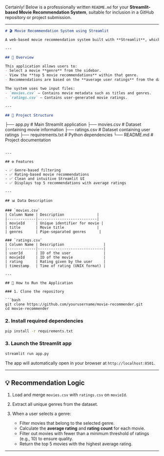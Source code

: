 Certainly! Below is a professionally written `README.md` for your **Streamlit-based Movie Recommendation System**, suitable for inclusion in a GitHub repository or project submission.

---

```markdown
# 🎬 Movie Recommendation System using Streamlit

A web-based movie recommendation system built with **Streamlit**, which recommends top-rated movies based on a selected **genre**. The recommendations are generated by analyzing user ratings from a public dataset.

---

## 📌 Overview

This application allows users to:
- Select a movie **genre** from the sidebar.
- View the **top 5 movie recommendations** within that genre.
- Recommendations are based on the **average user ratings** from the dataset.

The system uses two input files:
- `movies.csv` — Contains movie metadata such as titles and genres.
- `ratings.csv` — Contains user-generated movie ratings.

---

## 📁 Project Structure

```

├── app.py              # Main Streamlit application
├── movies.csv          # Dataset containing movie information
├── ratings.csv         # Dataset containing user ratings
├── requirements.txt    # Python dependencies
└── README.md           # Project documentation

````

---

## ⚙️ Features

- ✅ Genre-based filtering
- ✅ Rating-based movie recommendations
- ✅ Clean and intuitive Streamlit UI
- ✅ Displays top 5 recommendations with average ratings

---

## 📊 Data Description

### `movies.csv`
| Column Name | Description               |
|-------------|---------------------------|
| movieId     | Unique identifier for movie |
| title       | Movie title               |
| genres      | Pipe-separated genres      |

### `ratings.csv`
| Column Name | Description                  |
|-------------|------------------------------|
| userId      | ID of the user               |
| movieId     | ID of the movie              |
| rating      | Rating given by the user     |
| timestamp   | Time of rating (UNIX format) |

---

## 🚀 How to Run the Application

### 1. Clone the repository

```bash
git clone https://github.com/yourusername/movie-recommender.git
cd movie-recommender
````

### 2. Install required dependencies

```bash
pip install -r requirements.txt
```

### 3. Launch the Streamlit app

```bash
streamlit run app.py
```

The app will automatically open in your browser at `http://localhost:8501`.

---

## 💡 Recommendation Logic

1. Load and merge `movies.csv` with `ratings.csv` on `movieId`.
2. Extract all unique genres from the dataset.
3. When a user selects a genre:

   * Filter movies that belong to the selected genre.
   * Calculate the **average rating** and **rating count** for each movie.
   * Filter out movies with fewer than a minimum threshold of ratings (e.g., 10) to ensure quality.
   * Return the top 5 movies with the highest average rating.

---



